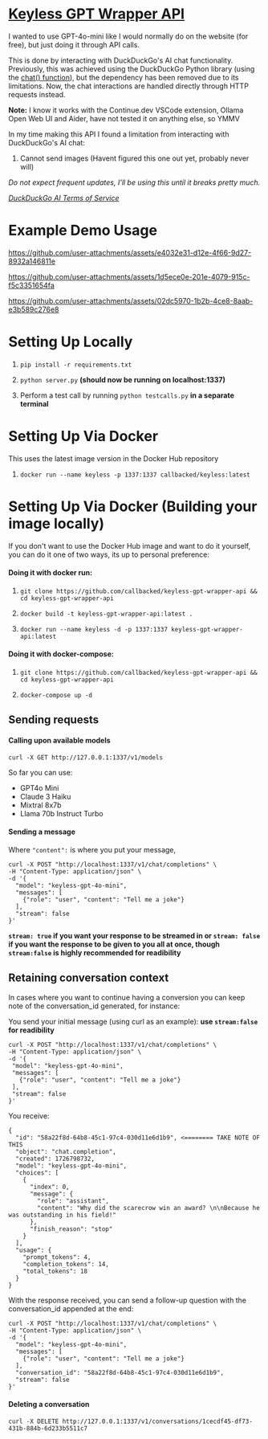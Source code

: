 
# [Keyless GPT Wrapper API](https://callbacked.github.io/keyless-gpt-wrapper-api/)

I wanted to use GPT-4o-mini like I would normally do on the website (for free), but just doing it through API calls.

  
This is done by interacting with DuckDuckGo's AI chat functionality. Previously, this was achieved using the DuckDuckGo Python library (using the [chat() function](https://pypi.org/project/duckduckgo-search)), but the dependency has been removed due to its limitations. Now, the chat interactions are handled directly through HTTP requests instead.
  
**Note:** I know it works with the Continue.dev VSCode extension, Ollama Open Web UI and Aider, have not tested it on anything else, so YMMV

In my time making this API I found a limitation from interacting with DuckDuckGo's AI chat:

1. Cannot send images (Havent figured this one out yet, probably never will)

*Do not expect frequent updates, I'll be using this until it breaks pretty much.*

*[DuckDuckGo AI Terms of Service](https://duckduckgo.com/aichat/privacy-terms)*


# Example Demo Usage



https://github.com/user-attachments/assets/e4032e31-d12e-4f66-9d27-8932a146811e



https://github.com/user-attachments/assets/1d5ece0e-201e-4079-915c-f5c3351654fa



https://github.com/user-attachments/assets/02dc5970-1b2b-4ce8-8aab-e3b589c276e8



# Setting Up Locally


1.  ``pip install -r requirements.txt``


2.  ``python server.py``  **(should now be running on localhost:1337)**


3. Perform a test call by running ``python testcalls.py``  **in a separate terminal**

# Setting Up Via Docker
This uses the latest image version in the Docker Hub repository

1.  ``docker run --name keyless -p 1337:1337 callbacked/keyless:latest``

# Setting Up Via Docker (Building your image locally)

If you don't want to use the Docker Hub image and want to do it yourself, you can do it one of two ways, its up to personal preference:


#### Doing it with docker run:



1.  ``git clone https://github.com/callbacked/keyless-gpt-wrapper-api && cd keyless-gpt-wrapper-api ``



2.  ``docker build -t keyless-gpt-wrapper-api:latest .``



3.  ``docker run --name keyless -d -p 1337:1337 keyless-gpt-wrapper-api:latest``



#### Doing it with docker-compose:


1.  ``git clone https://github.com/callbacked/keyless-gpt-wrapper-api && cd keyless-gpt-wrapper-api ``

  
4.  ``docker-compose up -d``

## Sending requests


#### Calling upon available models
``curl -X GET http://127.0.0.1:1337/v1/models``

So far you can use:
- GPT4o Mini
- Claude 3 Haiku
- Mixtral 8x7b
- Llama 70b Instruct Turbo 

#### Sending a message

Where ``"content":`` is where you put your message, 
```
curl -X POST "http://localhost:1337/v1/chat/completions" \
-H "Content-Type: application/json" \
-d '{
  "model": "keyless-gpt-4o-mini",
  "messages": [
    {"role": "user", "content": "Tell me a joke"}
  ],
  "stream": false
}'
```
**``stream: true`` if you want your response to be streamed in or ``stream: false`` if you want the response to be given to you all at once, though ``stream:false`` is highly recommended for readibility**

## Retaining conversation context


In cases where you want to continue having a conversion you can keep note of the conversation_id generated, for instance:

  
You send your initial message (using curl as an example): **use ``stream:false`` for readibility**

 ```
curl -X POST "http://localhost:1337/v1/chat/completions" \
-H "Content-Type: application/json" \
-d '{
  "model": "keyless-gpt-4o-mini",
  "messages": [
    {"role": "user", "content": "Tell me a joke"}
  ],
  "stream": false
}'
```
You receive:
```
{
  "id": "58a22f8d-64b8-45c1-97c4-030d11e6d1b9", <======== TAKE NOTE OF THIS
  "object": "chat.completion",
  "created": 1726798732,
  "model": "keyless-gpt-4o-mini",
  "choices": [
    {
      "index": 0,
      "message": {
        "role": "assistant",
        "content": "Why did the scarecrow win an award? \n\nBecause he was outstanding in his field!"
      },
      "finish_reason": "stop"
    }
  ],
  "usage": {
    "prompt_tokens": 4,
    "completion_tokens": 14,
    "total_tokens": 18
  }
}

```

With the response received, you can send a follow-up question with the conversation_id appended at the end:

```
curl -X POST "http://localhost:1337/v1/chat/completions" \
-H "Content-Type: application/json" \
-d '{
  "model": "keyless-gpt-4o-mini",
  "messages": [
    {"role": "user", "content": "Tell me a joke"}
  ],
  "conversation_id": "58a22f8d-64b8-45c1-97c4-030d11e6d1b9",
  "stream": false
}'
```

#### Deleting a conversation

``curl -X DELETE http://127.0.0.1:1337/v1/conversations/1cecdf45-df73-431b-884b-6d233b5511c7``




